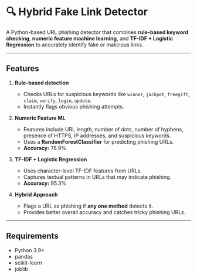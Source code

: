# 🔍 Hybrid Fake Link Detector

A Python-based URL phishing detector that combines **rule-based keyword checking**, **numeric feature machine learning**, and **TF-IDF + Logistic Regression** to accurately identify fake or malicious links.

---

## Features

1. **Rule-based detection**
   - Checks URLs for suspicious keywords like `winner`, `jackpot`, `freegift`, `claim`, `verify`, `login`, `update`.
   - Instantly flags obvious phishing attempts.

2. **Numeric Feature ML**
   - Features include URL length, number of dots, number of hyphens, presence of HTTPS, IP addresses, and suspicious keywords.
   - Uses a **RandomForestClassifier** for predicting phishing URLs.
   - **Accuracy:** 78.9%

3. **TF-IDF + Logistic Regression**
   - Uses character-level TF-IDF features from URLs.
   - Captures textual patterns in URLs that may indicate phishing.
   - **Accuracy:** 95.3%

4. **Hybrid Approach**
   - Flags a URL as phishing if **any one method** detects it.
   - Provides better overall accuracy and catches tricky phishing URLs.

---

## Requirements

- Python 3.9+
- pandas
- scikit-learn
- joblib

